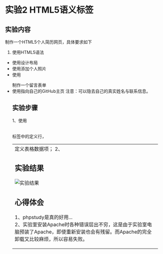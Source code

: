 # 实验2 HTML5语义标签

## 实验内容
制作一个HTML5个人简历网页，具体要求如下
1. 使用HTML5语法
- 使用<table>设计布局
- 使用<img>添加个人照片
- 使用<form>制作一个留言表单
- 使用<a>指向自己的GitHub主页
注意：可以隐去自己的真实姓名与联系信息。

## 实验步骤
1、使用<table>标签中的<tr>定义行，<td>定义表格数据项；
2、

## 实验结果
![实验结果](https://raw.githubusercontent.com/GeekLee1998/html5-2018/master/Soft1612070501311/Labpictures/Lab1.png)

## 心得体会
1、phpstudy是真的好用...  
2、实验室安装Apache时各种错误层出不穷，这是由于实验室电脑预装了Apache，即使重新安装也会有残留。而Apache的完全卸载又比较麻烦，所以容易失败。
